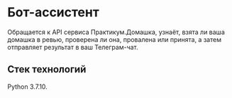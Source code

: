 # Бот-ассистент
Обращается к API сервиса Практикум.Домашка, узнаёт, взята ли ваша домашка в ревью, 
проверена ли она, провалена или принята, а затем отправляет результат в ваш Телеграм-чат.

## Стек технологий
Python 3.7.10.
